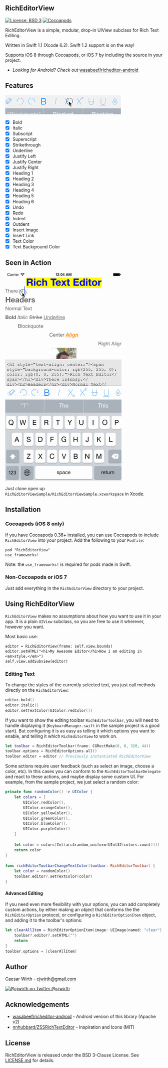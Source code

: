 RichEditorView
--------------
[![License: BSD 3](https://img.shields.io/badge/license-BSD3-blue.svg)](./LICENSE.md)
[![Cocoapods](https://img.shields.io/cocoapods/v/RichEditorView.svg)](http://cocoapods.org/pods/RichEditorView)

RichEditorView is a simple, modular, drop-in UIView subclass for Rich Text Editing.

Written in Swift 1.1 (Xcode 6.2). Swift 1.2 support is on the way!

Supports iOS 8 through Cocoapods, or iOS 7 by including the source in your project.

- _Looking for Android? Check out_ [wasabeef/richeditor-android](https://github.com/wasabeef/richeditor-android)

Features
--------

![Toolbar Demo](./art/Toolbar.gif)

- [x] Bold
- [x] Italic
- [x] Subscript
- [x] Superscript
- [x] Strikethrough
- [x] Underline
- [x] Justify Left
- [x] Justify Center
- [x] Justify Right
- [x] Heading 1
- [x] Heading 2
- [x] Heading 3
- [x] Heading 4
- [x] Heading 5
- [x] Heading 6
- [x] Undo
- [x] Redo
- [x] Indent
- [x] Outdent
- [x] Insert Image
- [x] Insert Link
- [x] Text Color
- [x] Text Background Color

Seen in Action
--------------
![Demo](./art/Demo.gif)

Just clone open up `RichEditorViewSample/RichEditorViewSample.xcworkspace` in Xcode.

Installation
------------

### Cocoapods (iOS 8 only)

If you have Cocoapods 0.36+ installed, you can use Cocoapods to include `RichEditorView` into your project.
Add the following to your `Podfile`:

```
pod "RichEditorView"
use_frameworks!
```

Note: the `use_frameworks!` is required for pods made in Swift.

### Non-Cocoapods or iOS 7

Just add everything in the `RichEditorView` directory to your project.

Using RichEditorView
--------------------

`RichEditorView` makes no assumptions about how you want to use it in your app. It is a plain `UIView` subclass, so you are free to use it wherever, however you want.

Most basic use:

```
editor = RichEditorView(frame: self.view.bounds)
editor.setHTML("<h1>My Awesome Editor</h1>Now I am editing in <em>style.</em>")
self.view.addSubview(editor)
```

### Editing Text

To change the styles of the currently selected text, you just call methods directly on the `RichEditorView`:
```Swift
editor.bold()
editor.italic()
editor.setTextColor(UIColor.redColor())
```

If you want to show the editing toolbar `RichEditorToolbar`, you will need to handle displaying it (`KeyboardManager.swift` in the sample project is a good start). But configuring it is as easy as telling it which options you want to enable, and telling it which `RichEditorView` to work on.

```Swift
let toolbar = RichEditorToolbar(frame: CGRectMake(0, 0, 320, 44))
toolbar.options = RichEditorOptions.all()
toolbar.editor = editor // Previously instantiated RichEditorView
```

Some actions require user feedback (such as select an image, choose a color, etc). In this cases you can conform to the `RichEditorToolbarDelegate` and react to these actions, and maybe display some custom UI. For example, from the sample project, we just select a random color:

```Swift
private func randomColor() -> UIColor {
    let colors = [
        UIColor.redColor(),
        UIColor.orangeColor(),
        UIColor.yellowColor(),
        UIColor.greenColor(),
        UIColor.blueColor(),
        UIColor.purpleColor()
    ]

    let color = colors[Int(arc4random_uniform(UInt32(colors.count)))]
    return color
}

func richEditorToolbarChangeTextColor(toolbar: RichEditorToolbar) {
    let color = randomColor()
    toolbar.editor?.setTextColor(color)
}
```

#### Advanced Editing

If you need even more flexibility with your options, you can add completely custom actions, by either making an object that conforms the the `RichEditorOption` protocol, or configuring a `RichEditorOptionItem` object, and adding it to the toolbar's options:

```Swift
let clearAllItem = RichEditorOptionItem(image: UIImage(named: "clear"), title: "Clear") { toolbar in
    toolbar?.editor?.setHTML("")
    return
}
toolbar.options = [clearAllItem]
```

Author
------
Caesar Wirth - cjwirth@gmail.com

<a href="http://www.twitter.com/cjwirth">
<img src="https://g.twimg.com/Twitter_logo_blue.png" width="50px" alt="@cjwirth on Twitter">
@cjwirth
</a>


Acknowledgements
----------------

* [wasabeef/richeditor-android](https://github.com/wasabeef/richeditor-android) - Android version of this library (Apache v2)
* [nnhubbard/ZSSRichTextEditor](https://github.com/nnhubbard/ZSSRichTextEditor) - Inspiration and Icons (MIT)

License
-------

RichEditorView is released under the BSD 3-Clause License. See [LICENSE.md](./LICENSE.md) for details.
